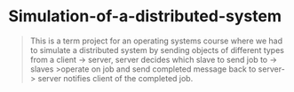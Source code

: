 # Simulation-of-a-distributed-system
>This is a term project for an operating systems course where we had to simulate a distributed system
>by sending objects of different types from a client -> server, server decides which slave to send job to -> slaves >operate on job and send completed message back to server-> server notifies client of the completed job.
